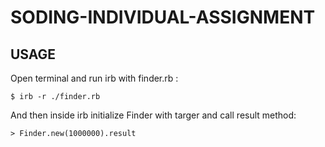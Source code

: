 # SODING-INDIVIDUAL-ASSIGNMENT
## USAGE

Open terminal and run irb with finder.rb :

```
$ irb -r ./finder.rb
```
And then inside irb initialize Finder with targer and call result method:
```
> Finder.new(1000000).result
```
